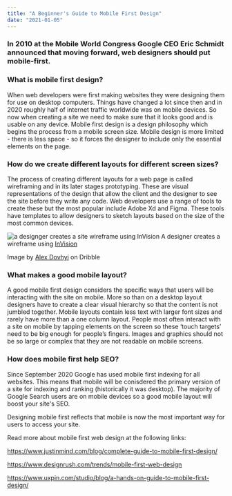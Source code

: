 ```yaml
---
title: "A Beginner's Guide to Mobile First Design"
date: "2021-01-05"
---
```


### In 2010 at the Mobile World Congress Google CEO Eric Schmidt announced that moving forward, web designers should put mobile-first.

### What is mobile first design?
When web developers were first making websites they were designing them for use on desktop computers. Things have changed a lot since then and in 2020 roughly half of internet traffic worldwide was on mobile devices. So now when creating a site we need to make sure that it looks good and is usable on any device. Mobile first design is a design philosophy which begins the process from a mobile screen size. Mobile design is more limited - there is less space - so it forces the designer to include only the essential elements on the page. 

### How do we create different layouts for different screen sizes?
The process of creating different layouts for a web page is called wireframing and in its later stages prototyping. These are visual representations of the design that allow the client and the designer to see the site before they write any code. Web developers use a range of tools to create these but the most popular include Adobe Xd and Figma. These tools have templates to allow designers to sketch layouts based on the size of the most common devices. 

![a designger creates a site wireframe using InVision](https://cdn.dribbble.com/users/406926/screenshots/3755683/hola-freehand---fast--light---full.gif)
A designer creates a wireframe using [InVision](https://www.invisionapp.com/")

<span>Image by <a href="https://dribbble.com/dovh yi">Alex Dovhyi</a> on Dribble</span>

### What makes a good mobile layout?
A good mobile first design considers the specific ways that users will be interacting with the site on mobile. More so than on a desktop layout designers have to create a clear visual hierarchy so that the content is not jumbled together. Mobile layouts contain less text with larger font sizes and rarely have more than a one column layout. People most often interact with a site on mobile by tapping elements on the screen so these ‘touch targets’ need to be big enough for people’s fingers. Images and graphics should not be so large or complex that they are not readable on mobile screens.

### How does mobile first help SEO?
Since September 2020 Google has used mobile first indexing for all websites. This means that mobile will be conisdered the primary version of a site for indexing and ranking (historically it was desktop). The majority of Google Search users are on mobile devices so a good mobile layout will boost your site's SEO.

Designing mobile first reflects that mobile is now the most important way for users to access your site.

Read more about mobile first web design at the following links:

https://www.justinmind.com/blog/complete-guide-to-mobile-first-design/

https://www.designrush.com/trends/mobile-first-web-design

https://www.uxpin.com/studio/blog/a-hands-on-guide-to-mobile-first-design/

